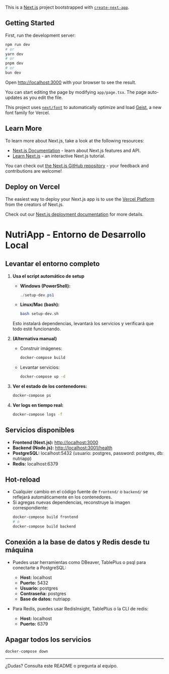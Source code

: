 This is a [Next.js](https://nextjs.org) project bootstrapped with [`create-next-app`](https://nextjs.org/docs/app/api-reference/cli/create-next-app).

## Getting Started

First, run the development server:

```bash
npm run dev
# or
yarn dev
# or
pnpm dev
# or
bun dev
```

Open [http://localhost:3000](http://localhost:3000) with your browser to see the result.

You can start editing the page by modifying `app/page.tsx`. The page auto-updates as you edit the file.

This project uses [`next/font`](https://nextjs.org/docs/app/building-your-application/optimizing/fonts) to automatically optimize and load [Geist](https://vercel.com/font), a new font family for Vercel.

## Learn More

To learn more about Next.js, take a look at the following resources:

- [Next.js Documentation](https://nextjs.org/docs) - learn about Next.js features and API.
- [Learn Next.js](https://nextjs.org/learn) - an interactive Next.js tutorial.

You can check out [the Next.js GitHub repository](https://github.com/vercel/next.js) - your feedback and contributions are welcome!

## Deploy on Vercel

The easiest way to deploy your Next.js app is to use the [Vercel Platform](https://vercel.com/new?utm_medium=default-template&filter=next.js&utm_source=create-next-app&utm_campaign=create-next-app-readme) from the creators of Next.js.

Check out our [Next.js deployment documentation](https://nextjs.org/docs/app/building-your-application/deploying) for more details.

# NutriApp - Entorno de Desarrollo Local

## Levantar el entorno completo

1. **Usa el script automático de setup**
   - **Windows (PowerShell):**
     ```powershell
     ./setup-dev.ps1
     ```
   - **Linux/Mac (bash):**
     ```sh
     bash setup-dev.sh
     ```

   Esto instalará dependencias, levantará los servicios y verificará que todo esté funcionando.

2. **(Alternativa manual)**
   - Construir imágenes:
     ```sh
     docker-compose build
     ```
   - Levantar servicios:
     ```sh
     docker-compose up -d
     ```

3. **Ver el estado de los contenedores:**
   ```sh
   docker-compose ps
   ```

4. **Ver logs en tiempo real:**
   ```sh
   docker-compose logs -f
   ```

## Servicios disponibles

- **Frontend (Next.js):** [http://localhost:3000](http://localhost:3000)
- **Backend (Node.js):** [http://localhost:3001/health](http://localhost:3001/health)
- **PostgreSQL:** localhost:5432 (usuario: postgres, password: postgres, db: nutriapp)
- **Redis:** localhost:6379

## Hot-reload

- Cualquier cambio en el código fuente de `frontend/` o `backend/` se reflejará automáticamente en los contenedores.
- Si agregas nuevas dependencias, reconstruye la imagen correspondiente:
  ```sh
  docker-compose build frontend
  # o
  docker-compose build backend
  ```

## Conexión a la base de datos y Redis desde tu máquina

- Puedes usar herramientas como DBeaver, TablePlus o psql para conectarte a PostgreSQL:
  - **Host:** localhost
  - **Puerto:** 5432
  - **Usuario:** postgres
  - **Contraseña:** postgres
  - **Base de datos:** nutriapp

- Para Redis, puedes usar RedisInsight, TablePlus o la CLI de redis:
  - **Host:** localhost
  - **Puerto:** 6379

## Apagar todos los servicios

```sh
docker-compose down
```

---

¿Dudas? Consulta este README o pregunta al equipo.
